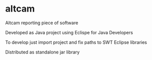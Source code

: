altcam
======

Altcam reporting piece of software

Developed as Java project using Eclispe for Java Developers

To develop just import project and fix paths to SWT Eclipse libraries

Distributed as standalone jar library